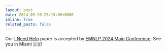 ```yaml
---
layout: post
date: 2024-09-20 23:15:00+0800
inline: true
related_posts: false
---
```


Our [I Need Help](https://arxiv.org/abs/2407.14767) paper is accepted by [EMNLP 2024 Main Conference](https://2024.emnlp.org/). See you in Miami
🇺🇸!
